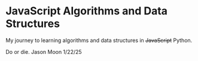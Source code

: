 # JavaScript Algorithms and Data Structures
My journey to learning algorithms and data structures in ~~JavaScript~~ Python.

Do or die.
Jason Moon 1/22/25